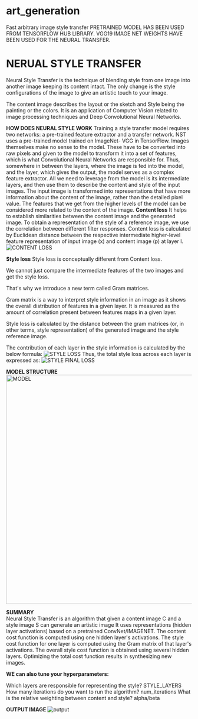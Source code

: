 # art_generation

Fast arbitrary image style transfer PRETRAINED MODEL HAS BEEN USED FROM TENSORFLOW HUB LIBRARY.
VGG19 IMAGE NET WEIGHTS HAVE BEEN USED FOR THE NEURAL TRANSFER.

# NERUAL STYLE TRANSFER
Neural Style Transfer is the technique of blending style from one image into another image keeping its content intact. The only change is the style configurations of the image to give an artistic touch to your image.

The content image describes the layout or the sketch and Style being the painting or the colors. It is an application of Computer Vision related to image processing techniques and Deep Convolutional Neural Networks.


**HOW DOES NEURAL STYLE WORK**
Training a style transfer model requires two networks: a pre-trained feature extractor and a transfer network.
NST uses a pre-trained model trained on ImageNet- VGG in TensorFlow.
Images themselves make no sense to the model. These have to be converted into raw pixels and given to the model to transform it into a set of features, which is what Convolutional Neural Networks are responsible for.
Thus, somewhere in between the layers, where the image is fed into the model, and the layer, which gives the output, the model serves as a complex feature extractor. All we need to leverage from the model is its intermediate layers, and then use them to describe the content and style of the input images.
The input image is transformed into representations that have more information about the content of the image, rather than the detailed pixel value.
The features that we get from the higher levels of the model can be considered more related to the content of the image.
**Content loss**
It helps to establish similarities between the content image and the generated image.
To obtain a representation of the style of a reference image, we use the correlation between different filter responses.
Content loss is calculated by Euclidean distance between the respective intermediate higher-level feature representation of input image (x) and content image (p) at layer l.
![CONTENT LOSS](https://user-images.githubusercontent.com/90260133/150290835-80436439-80ab-42eb-9b0a-bba63dc3c47d.png)

**Style loss**
Style loss is conceptually different from Content loss.

We cannot just compare the intermediate features of the two images and get the style loss.

That's why we introduce a new term called Gram matrices.

Gram matrix is a way to interpret style information in an image as it shows the overall distribution of features in a given layer. It is measured as the amount of correlation present between features maps in a given layer.

Style loss is calculated by the distance between the gram matrices (or, in other terms, style representation) of the generated image and the style reference image.

The contribution of each layer in the style information is calculated by the below formula:
![STYLE LOSS](https://user-images.githubusercontent.com/90260133/150290999-b4814dc3-f678-4873-8234-133f031f3d8d.png)
Thus, the total style loss across each layer is expressed as:
![STYLE FINAL LOSS](https://user-images.githubusercontent.com/90260133/150291021-d15040d9-6f42-4281-a684-141236826553.png)

**MODEL STRUCTURE**
<img width="620" alt="MODEL" src="https://user-images.githubusercontent.com/90260133/150291133-a4d79b68-3748-4a04-aa17-732448c7068a.png">

**SUMMARY**                               
Neural Style Transfer is an algorithm that given a content image C and a style image S can generate an artistic image
It uses representations (hidden layer activations) based on a pretrained ConvNet/IMAGENET.
The content cost function is computed using one hidden layer's activations.
The style cost function for one layer is computed using the Gram matrix of that layer's activations. The overall style cost function is obtained using several hidden layers.
Optimizing the total cost function results in synthesizing new images.

**WE can also tune your hyperparameters:**

Which layers are responsible for representing the style? STYLE_LAYERS
How many iterations do you want to run the algorithm? num_iterations
What is the relative weighting between content and style? alpha/beta

**OUTPUT IMAGE**
![output](https://user-images.githubusercontent.com/90260133/150291217-c6a7bb89-fa86-405d-a558-fe437981b75a.png)


